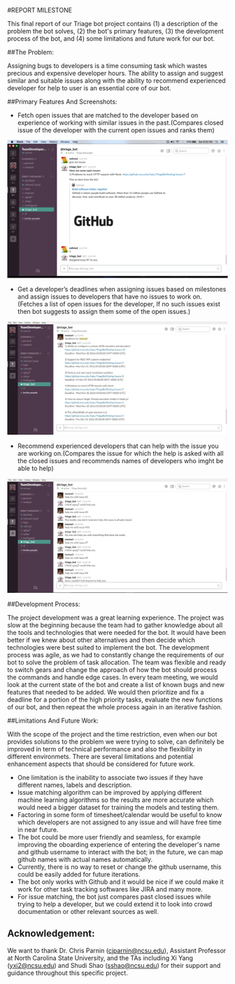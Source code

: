 #REPORT MILESTONE

This final report of our Triage bot project contains (1) a description of the problem the bot solves, (2) the bot's primary features, (3) the development process of the bot, and (4) some limitations and future work for our bot. 

##The Problem:

Assigning bugs to developers is a time consuming task which wastes precious and expensive developer hours. The ability to assign and suggest similar and suitable issues along with the ability to recommend experienced developer for help to user is an essential core of our bot. 

##Primary Features And Screenshots:

- Fetch open issues that are matched to the developer based on experience of working with similar issues in the past.(Compares closed issue of the developer with the current open issues and ranks them)

 <img src="../images/givemeissues.png"/>
 
- Get a developer’s deadlines when assigning issues based on milestones and assign issues to developers that have no issues to work on. (Fetches a list of open issues for the developer, If no such issues exist then bot suggests to assign them some of the open issues.)

 <img src="../images/deadlinesFor_useCase2.png"/>

- Recommend experienced developers that can help with the issue you are working on.(Compares the issue for which the help is asked with all the closed issues and recommends names of developers who imght be able to help)

 <img src="../images/helpIssues_useCase3.png"/>

##Development Process:

The project development was a great learning experience. The project was slow at the beginning because the team had to gather knowledge about all the tools and technologies that were needed for the bot. It would have been better if we knew about other alternatives and then decide which technologies were best suited to implement the bot. The development process was agile, as we had to constantly change the requirements of our bot to solve the problem of task allocation. The team was flexible and ready to switch gears and change the approach of how the bot should process the commands and handle edge cases. In every team meeting, we would look at the current state of the bot and create a list of known bugs and new features that needed to be added. We would then prioritize and fix a deadline for a portion of the high priority tasks, evaluate the new functions of our bot, and then repeat the whole process again in an iterative fashion.

##Limitations And Future Work:

With the scope of the project and the time restriction, even when our bot provides solutions to the problem we were trying to solve, can definitely be improved in term of technical performance and also the flexibility in different environmets. There are several limitations and potential enhancement aspects that should be considered for future work.

- One limitation is the inability to associate two issues if they have different names, labels and description. 
- Issue matching algorithm can be improved by applying different machine learning algorithms so the results are more accurate which would need a bigger dataset for training the models and testing them.
- Factoring in some form of timesheet/calendar would be useful to know which developers are not assigned to any issue and will have free time in near future.
- The bot could be more user friendly and seamless, for example improving the oboarding experience of entering the developer's name and github username to interact with the bot; in the future, we can map github names with actual names automatically. 
- Currently, there is no way to reset or change the github username, this could be easily added for future iterations.
- The bot only works with Github and it would be nice if we could make it work for other task tracking softwares like JIRA and many more.
- For issue matching, the bot just compares past closed issues while trying to help a developer, but we could extend it to look into crowd documentation or other relevant sources as well.

## Acknowledgement: 

We want to thank Dr. Chris Parnin (cjparnin@ncsu.edu), Assistant Professor at North Carolina State University, and the TAs including Xi Yang (yxi2@ncsu.edu) and Shudi Shao (sshao@ncsu.edu) for their support and guidance throughout this specific project. 
